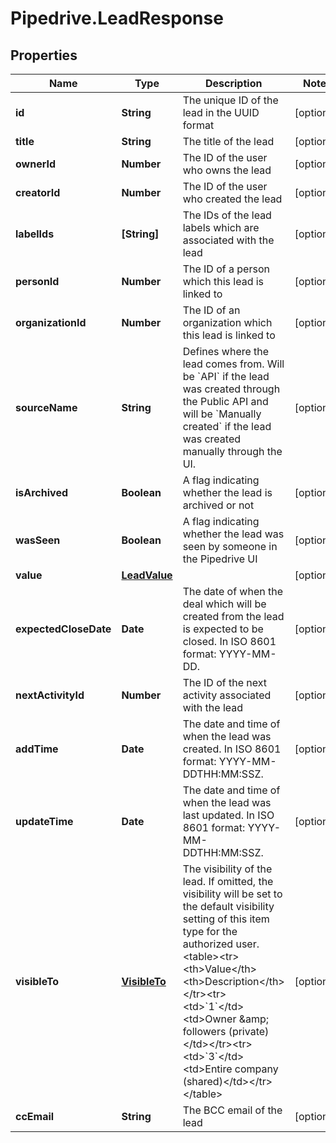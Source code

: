 # Pipedrive.LeadResponse

## Properties

Name | Type | Description | Notes
------------ | ------------- | ------------- | -------------
**id** | **String** | The unique ID of the lead in the UUID format | [optional] 
**title** | **String** | The title of the lead | [optional] 
**ownerId** | **Number** | The ID of the user who owns the lead | [optional] 
**creatorId** | **Number** | The ID of the user who created the lead | [optional] 
**labelIds** | **[String]** | The IDs of the lead labels which are associated with the lead | [optional] 
**personId** | **Number** | The ID of a person which this lead is linked to | [optional] 
**organizationId** | **Number** | The ID of an organization which this lead is linked to | [optional] 
**sourceName** | **String** | Defines where the lead comes from. Will be &#x60;API&#x60; if the lead was created through the Public API and will be &#x60;Manually created&#x60; if the lead was created manually through the UI.  | [optional] 
**isArchived** | **Boolean** | A flag indicating whether the lead is archived or not | [optional] 
**wasSeen** | **Boolean** | A flag indicating whether the lead was seen by someone in the Pipedrive UI | [optional] 
**value** | [**LeadValue**](LeadValue.md) |  | [optional] 
**expectedCloseDate** | **Date** | The date of when the deal which will be created from the lead is expected to be closed. In ISO 8601 format: YYYY-MM-DD. | [optional] 
**nextActivityId** | **Number** | The ID of the next activity associated with the lead | [optional] 
**addTime** | **Date** | The date and time of when the lead was created. In ISO 8601 format: YYYY-MM-DDTHH:MM:SSZ. | [optional] 
**updateTime** | **Date** | The date and time of when the lead was last updated. In ISO 8601 format: YYYY-MM-DDTHH:MM:SSZ. | [optional] 
**visibleTo** | [**VisibleTo**](VisibleTo.md) | The visibility of the lead. If omitted, the visibility will be set to the default visibility setting of this item type for the authorized user.&lt;table&gt;&lt;tr&gt;&lt;th&gt;Value&lt;/th&gt;&lt;th&gt;Description&lt;/th&gt;&lt;/tr&gt;&lt;tr&gt;&lt;td&gt;&#x60;1&#x60;&lt;/td&gt;&lt;td&gt;Owner &amp;amp; followers (private)&lt;/td&gt;&lt;/tr&gt;&lt;tr&gt;&lt;td&gt;&#x60;3&#x60;&lt;/td&gt;&lt;td&gt;Entire company (shared)&lt;/td&gt;&lt;/tr&gt;&lt;/table&gt; | [optional] 
**ccEmail** | **String** | The BCC email of the lead | [optional] 


